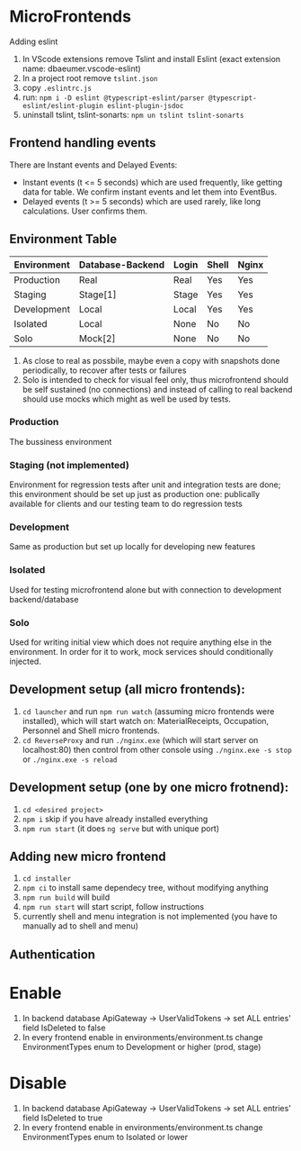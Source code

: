 # MicroFrontends

Adding eslint

1. In VScode extensions remove Tslint and install Eslint (exact extension name: dbaeumer.vscode-eslint)
2. In a project root remove `tslint.json`
3. copy `.eslintrc.js`
4. run: `npm i -D eslint @typescript-eslint/parser @typescript-eslint/eslint-plugin eslint-plugin-jsdoc`
5. uninstall tslint, tslint-sonarts: `npm un tslint tslint-sonarts`

## Frontend handling events  
There are Instant events and Delayed Events:
- Instant events (t <= 5 seconds) which are used frequently, like getting data for table. We confirm instant events and let them into EventBus.
- Delayed events (t >= 5 seconds) which are used rarely, like long calculations. User confirms them.

## Environment Table
| Environment |    Database-Backend   |   Login   |  Shell  | Nginx |
| ----------- | --------------------- | --------- | ------- | ----- |
| Production  |   Real                |  Real     |   Yes   |  Yes  |
| Staging     |   Stage[1]            |  Stage    |   Yes   |  Yes  |
| Development |   Local               |  Local    |   Yes   |  Yes  |
| Isolated    |   Local               |  None     |   No    |  No   |
| Solo        |   Mock[2]             |  None     |   No    |  No   |

1. As close to real as possbile, maybe even a copy with snapshots done periodically, to recover after tests or failures
2. Solo is intended to check for visual feel only, thus microfrontend should be self sustained (no connections) and instead of calling to real backend should use mocks which might as well be used by tests.
### Production      
The bussiness environment
### Staging (not implemented)
Environment for regression tests after unit and integration tests are done; this environment should be set up just as production one:
publically available for clients and our testing team to do regression tests
### Development
Same as production but set up locally for developing new features
### Isolated
Used for testing microfrontend alone but with connection to development backend/database
### Solo
Used for writing initial view which does not require anything else in the environment. In order for it to work, mock services should conditionally injected.

## Development setup (all micro frontends):
1. `cd launcher` and run `npm run watch` (assuming micro frontends were installed), which will start watch on: MaterialReceipts, Occupation, Personnel and Shell micro frontends.
2. `cd ReverseProxy` and run `./nginx.exe` (which will start server on localhost:80) then control from other console using `./nginx.exe -s stop` or `./nginx.exe -s reload`

## Development setup (one by one micro frotnend):
1. `cd <desired project>` 
2. `npm i` skip if you have already installed everything
3. `npm run start` (it does `ng serve` but with unique port)

## Adding new micro frontend
1. `cd installer`
2. `npm ci` to install same dependecy tree, without modifying anything
3. `npm run build` will build
4. `npm run start` will start script, follow instructions
5. currently shell and menu integration is not implemented (you have to manually ad to shell and menu)

## Authentication
# Enable
1. In backend database ApiGateway -> UserValidTokens -> set ALL entries' field IsDeleted to false
2. In every frontend enable in environments/environment.ts change EnvironmentTypes enum to Development or higher (prod, stage)
# Disable
1. In backend database ApiGateway -> UserValidTokens -> set ALL entries' field IsDeleted to true
2. In every frontend enable in environments/environment.ts change EnvironmentTypes enum to Isolated or lower
